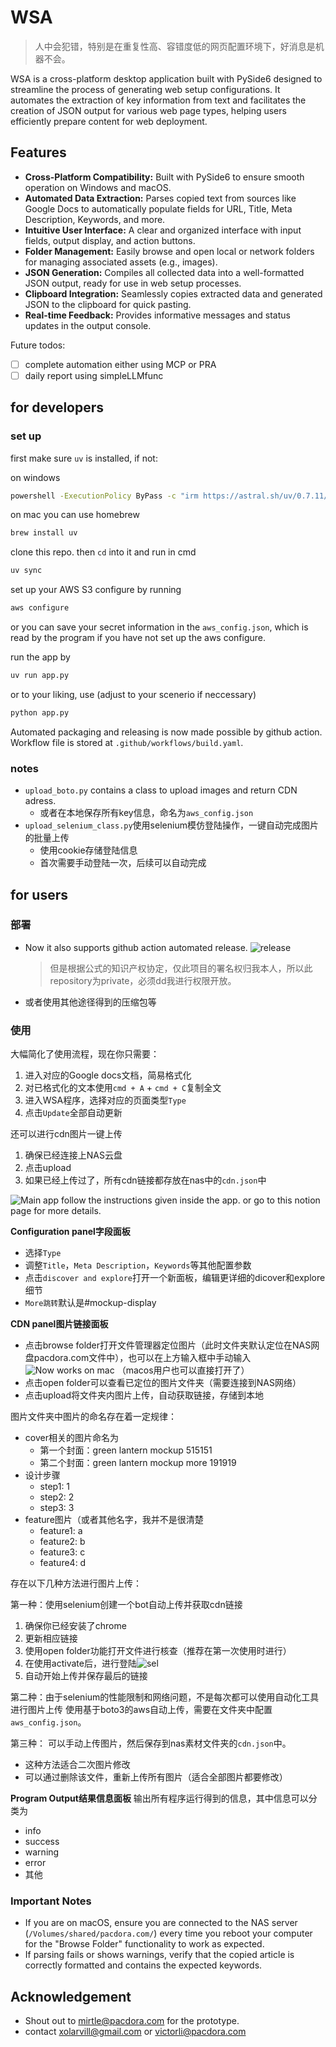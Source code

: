 # WSA

> 人中会犯错，特别是在重复性高、容错度低的网页配置环境下，好消息是机器不会。

WSA is a cross-platform desktop application built with PySide6 designed to streamline the process of generating web setup configurations. It automates the extraction of key information from text and facilitates the creation of JSON output for various web page types, helping users efficiently prepare content for web deployment.

## Features

* **Cross-Platform Compatibility:** Built with PySide6 to ensure smooth operation on Windows and macOS.
* **Automated Data Extraction:** Parses copied text from sources like Google Docs to automatically populate fields for URL, Title, Meta Description, Keywords, and more.
* **Intuitive User Interface:** A clear and organized interface with input fields, output display, and action buttons.
* **Folder Management:** Easily browse and open local or network folders for managing associated assets (e.g., images).
* **JSON Generation:** Compiles all collected data into a well-formatted JSON output, ready for use in web setup processes.
* **Clipboard Integration:** Seamlessly copies extracted data and generated JSON to the clipboard for quick pasting.
* **Real-time Feedback:** Provides informative messages and status updates in the output console.

Future todos:
- [ ] complete automation either using MCP or PRA
- [ ] daily report using simpleLLMfunc

## for developers

### set up
first make sure `uv` is installed, if not:

on windows
```bash
powershell -ExecutionPolicy ByPass -c "irm https://astral.sh/uv/0.7.11/install.ps1 | iex"
```

on mac you can use homebrew
```bash
brew install uv
```

clone this repo. then `cd` into it and run in cmd
```bash
uv sync
```

set up your AWS S3 configure by running
```bash
aws configure
```
or you can save your secret information in the `aws_config.json`, which is read by the program if you have not set up the aws configure.

run the app by
```bash
uv run app.py
```

or to your liking, use (adjust to your scenerio if neccessary)
```bash
python app.py
```

Automated packaging and releasing is now made possible by github action. Workflow file is stored at `.github/workflows/build.yaml`.

### notes

- `upload_boto.py` contains a class to upload images and return CDN adress.
  - 或者在本地保存所有key信息，命名为`aws_config.json`
- `upload_selenium_class.py`使用selenium模仿登陆操作，一键自动完成图片的批量上传
  - 使用cookie存储登陆信息
  - 首次需要手动登陆一次，后续可以自动完成

## for users

### 部署

- Now it also supports github action automated release.
![release](resources/github_release.png)
    > 但是根据公式的知识产权协定，仅此项目的署名权归我本人，所以此 repository为private，必须dd我进行权限开放。
- 或者使用其他途径得到的压缩包等

### 使用
大幅简化了使用流程，现在你只需要：
1. 进入对应的Google docs文档，简易格式化
2. 对已格式化的文本使用`cmd + A` + `cmd + C`复制全文
3. 进入WSA程序，选择对应的页面类型`Type`
4. 点击`Update`全部自动更新

还可以进行cdn图片一键上传
1. 确保已经连接上NAS云盘
2. 点击upload
3. 如果已经上传过了，所有cdn链接都存放在nas中的`cdn.json`中


![Main app](resources/main_app.png)
follow the instructions given inside the app. or go to this notion page for more details.

**Configuration panel字段面板**
- 选择`Type`
- 调整`Title`，`Meta Description`，`Keywords`等其他配置参数
- 点击`discover and explore`打开一个新面板，编辑更详细的dicover和explore细节
- `More跳转`默认是#mockup-display


**CDN panel图片链接面板**
- 点击browse folder打开文件管理器定位图片（此时文件夹默认定位在NAS网盘pacdora.com文件中），也可以在上方输入框中手动输入
![Now works on mac](resources/browse_button_on_mac.png)
（macos用户也可以直接打开了）
- 点击open folder可以查看已定位的图片文件夹（需要连接到NAS网络）
- 点击upload将文件夹内图片上传，自动获取链接，存储到本地

图片文件夹中图片的命名存在着一定规律：
- cover相关的图片命名为
  - 第一个封面：green lantern mockup 515151
  - 第二个封面：green lantern mockup more 191919
- 设计步骤
  - step1: 1
  - step2: 2
  - step3: 3
- feature图片（或者其他名字，我并不是很清楚
  - feature1: a
  - feature2: b
  - feature3: c
  - feature4: d

存在以下几种方法进行图片上传：

第一种：使用selenium创建一个bot自动上传并获取cdn链接
1. 确保你已经安装了chrome
2. 更新相应链接
3. 使用open folder功能打开文件进行核查（推荐在第一次使用时进行）
4. 在使用activate后，进行登陆![sel](resources/upload_selenium.png)
5. 自动开始上传并保存最后的链接

第二种：由于selenium的性能限制和网络问题，不是每次都可以使用自动化工具进行图片上传
使用基于boto3的aws自动上传，需要在文件夹中配置`aws_config.json`。

第三种：
可以手动上传图片，然后保存到nas素材文件夹的`cdn.json`中。
- 这种方法适合二次图片修改
- 可以通过删除该文件，重新上传所有图片（适合全部图片都要修改）

**Program Output结果信息面板**
输出所有程序运行得到的信息，其中信息可以分类为
- info
- success
- warning
- error
- 其他


### Important Notes

- If you are on macOS, ensure you are connected to the NAS server (`/Volumes/shared/pacdora.com/`) every time you reboot your computer for the "Browse Folder" functionality to work as expected.
- If parsing fails or shows warnings, verify that the copied article is correctly formatted and contains the expected keywords.

## Acknowledgement

- Shout out to mirtle@pacdora.com for the prototype.
- contact xolarvill@gmail.com or victorli@pacdora.com